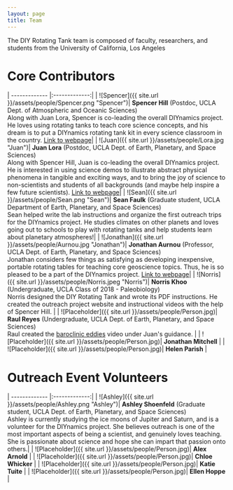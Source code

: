 ```yaml
---
layout: page
title: Team
---
```


The DIY Rotating Tank team is composed of faculty, researchers, and students from the University of California, Los Angeles

# **Core Contributors**

| ------------- |:-------------:|
| ![Spencer]({{ site.url }}/assets/people/Spencer.png "Spencer")| **Spencer Hill** (Postdoc, UCLA Dept. of Atmospheric and Oceanic Sciences)<br>Along with Juan Lora, Spencer is co-leading the overall DIYnamics project.  He loves using rotating tanks to teach core science concepts, and his dream is to put a DIYnamics rotating tank kit in every science classroom in the country. [Link to webpage](http://people.atmos.ucla.edu/shill/)|
| ![Juan]({{ site.url }}/assets/people/Lora.jpg "Juan")| **Juan Lora** (Postdoc, UCLA Dept. of Earth, Planetary, and Space Sciences)<br>Along with Spencer Hill, Juan is co-leading the overall DIYnamics project. He is interested in using science demos to illustrate abstract physical phenomena in tangible and exciting ways, and to bring the joy of science to non-scientists and students of all backgrounds (and maybe help inspire a few future scientists). [Link to webpage](http://staff.epss.ucla.edu/~jlora/index.html)|
| ![Sean]({{ site.url }}/assets/people/Sean.png "Sean")| **Sean Faulk** (Graduate student, UCLA Department of Earth, Planetary, and Space Sciences)<br>Sean helped write the lab instructions and organize the first outreach trips for the DIYnamics project. He studies climates on other planets and loves going out to schools to play with rotating tanks and help students learn about planetary atmospheres!|
| ![Jonathan]({{ site.url }}/assets/people/Aurnou.jpg "Jonathan")| **Jonathan Aurnou** (Professor, UCLA Dept. of Earth, Planetary, and Space Sciences)<br>Jonathan considers few things as satisfying as developing inexpensive, portable rotating tables for teaching core geoscience topics.  Thus, he is so pleased to be a part of the DIYnamics project. [Link to webpage](http://epss.ucla.edu/people/faculty/543/)|
| ![Norris]({{ site.url }}/assets/people/Norris.jpeg "Norris")| **Norris Khoo** (Undergraduate, UCLA Class of 2018 - Paleobiology)<br>Norris designed the DIY Rotating Tank and wrote its PDF instructions. He created the outreach project website and instructional videos with the help of Spencer Hill. |
| ![Placeholder]({{ site.url }}/assets/people/Person.jpg)| **Raul Reyes** (Undergraduate, UCLA Dept. of Earth, Planetary, and Space Sciences)<br>Raul created the [baroclinic eddies](https://www.youtube.com/watch?v=2nACitkIqNs) video under Juan's guidance. |
| ![Placeholder]({{ site.url }}/assets/people/Person.jpg)| **Jonathan Mitchell** |
| ![Placeholder]({{ site.url }}/assets/people/Person.jpg)| **Helen Parish** |

# **Outreach Event Volunteers**

| ------------- |:-------------:|
| ![Ashley]({{ site.url }}/assets/people/Ashley.png "Ashley")| **Ashley Shoenfeld** (Graduate student, UCLA Dept. of Earth, Planetary, and Space Sciences)<br>Ashley is currently studying the ice moons of Jupiter and Saturn, and is a volunteer for the DIYnamics project. She believes outreach is one of the most important aspects of being a scientist, and genuinely loves teaching. She is passionate about science and hope she can impart that passion onto others.|
| ![Placeholder]({{ site.url }}/assets/people/Person.jpg)| **Alex Arnold** |
| ![Placeholder]({{ site.url }}/assets/people/Person.jpg)| **Chloe Whicker** |
| ![Placeholder]({{ site.url }}/assets/people/Person.jpg)| **Katie Tuite** |
| ![Placeholder]({{ site.url }}/assets/people/Person.jpg)| **Ellen Hoppe** |
